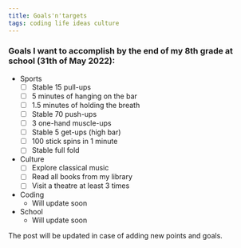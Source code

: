 ```yaml
---
title: Goals'n'targets
tags: coding life ideas culture
---
```


### Goals I want to accomplish by the end of my 8th grade at school (31th of May 2022):

- Sports
  - [ ] Stable 15 pull-ups
  - [ ] 5 minutes of hanging on the bar
  - [ ] 1.5 minutes of holding the breath
  - [ ] Stable 70 push-ups
  - [ ] 3 one-hand muscle-ups
  - [ ] Stable 5 get-ups (high bar)
  - [ ] 100 stick spins in 1 minute
  - [ ] Stable full fold
- Culture
  - [ ] Explore classical music
  - [ ] Read all books from my library  
  - [ ] Visit a theatre at least 3 times
- Coding
  - Will update soon
- School
  - Will update soon

The post will be updated in case of adding new points and goals.
